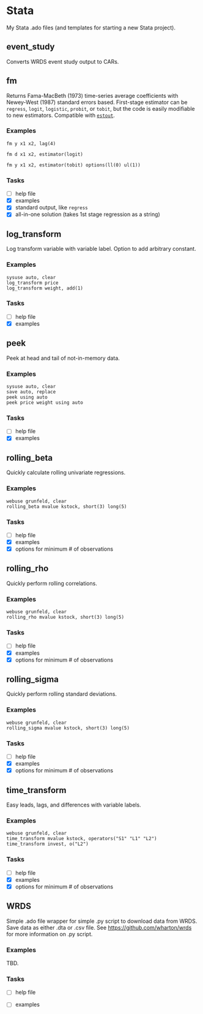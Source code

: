 # Stata

My Stata .ado files (and templates for starting a new Stata project).

## event_study

Converts WRDS event study output to CARs.

## fm

Returns Fama-MacBeth (1973) time-series average coefficients with Newey-West (1987) standard errors based.
First-stage estimator can be `regress`, `logit`, `logistic`, `probit`, or `tobit`,
but the code is easily modifiable to new estimators.
Compatible with [`estout`](http://repec.sowi.unibe.ch/stata/estout/).

### Examples

    fm y x1 x2, lag(4)

    fm d x1 x2, estimator(logit)

    fm y x1 x2, estimator(tobit) options(ll(0) ul(1))

### Tasks

- [ ] help file
- [x] examples
- [x] standard output, like `regress` 
- [x] all-in-one solution (takes 1st stage regression as a string)

## log_transform

Log transform variable with variable label.
Option to add arbitrary constant.

### Examples

    sysuse auto, clear
    log_transform price
    log_transform weight, add(1)

### Tasks

- [ ] help file
- [x] examples

## peek

Peek at head and tail of not-in-memory data.

### Examples

    sysuse auto, clear
    save auto, replace
    peek using auto
    peek price weight using auto

### Tasks

- [ ] help file
- [x] examples

## rolling_beta

Quickly calculate rolling univariate regressions.

### Examples

    webuse grunfeld, clear
    rolling_beta mvalue kstock, short(3) long(5)

### Tasks

- [ ] help file
- [x] examples
- [x] options for minimum # of observations

## rolling_rho

Quickly perform rolling correlations.

### Examples

    webuse grunfeld, clear
    rolling_rho mvalue kstock, short(3) long(5)

### Tasks

- [ ] help file
- [x] examples
- [x] options for minimum # of observations

## rolling_sigma

Quickly perform rolling standard deviations.

### Examples

    webuse grunfeld, clear
    rolling_sigma mvalue kstock, short(3) long(5)

### Tasks

- [ ] help file
- [x] examples
- [x] options for minimum # of observations

## time_transform

Easy leads, lags, and differences with variable labels.

### Examples

    webuse grunfeld, clear
    time_transform mvalue kstock, operators("S1" "L1" "L2")
    time_transform invest, o("L2")

### Tasks

- [ ] help file
- [x] examples
- [x] options for minimum # of observations

## WRDS

Simple .ado file wrapper for simple .py script to download data from WRDS.
Save data as either .dta or .csv file.
See <https://github.com/wharton/wrds> for more information on .py script.

### Examples

TBD.

### Tasks

- [ ] help file
- [ ] examples

